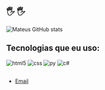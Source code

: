 ##    🖐️   🖐️  

![Mateus GitHub stats](https://github-readme-stats.vercel.app/api?username=MateussSantos1&show_icons=true&theme=dracula&count_private=true)



## Tecnologias que eu uso:

<div style="display: inline_block">
  <img align="center" alt="html5" src="https://img.shields.io/badge/HTML5-E34F26?style=for-the-badge&logo=html5&logoColor=white" />
  <img align="center" alt="css" src="https://img.shields.io/badge/CSS3-1572B6?style=for-the-badge&logo=css3&logoColor=white" />
    <img align="center" alt="py" src="https://img.shields.io/badge/Python-14354C?style=for-the-badge&logo=python&logoColor=white" />
        <img align="center" alt="c#" src="https://img.shields.io/badge/C%23-239120?style=for-the-badge&logo=c-sharp&logoColor=white" />
</div><br/>




- [Email](mailto:carvalho.mateus@escolar.ifrn.edu.br?subject=&body=)<br/>
